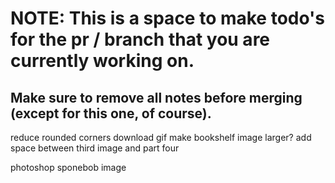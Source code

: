 # NOTE: This is a space to make todo's for the pr / branch that you are currently working on. 
Make sure to remove all notes before merging (except for this one, of course).
----------------------------------------------------------------------------------------------------
reduce rounded corners
download gif
make bookshelf image larger?
add space between third image and part four

photoshop sponebob image
